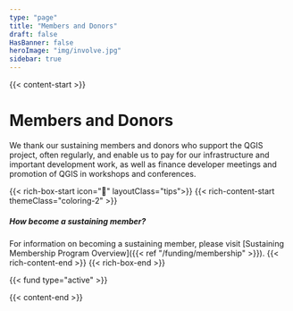 ```yaml
---
type: "page"
title: "Members and Donors"
draft: false
HasBanner: false
heroImage: "img/involve.jpg"
sidebar: true
---
```


{{< content-start >}}

# Members and Donors
We thank our sustaining members and donors who support the QGIS project, often regularly, and enable us to pay for our infrastructure and important development work, as well as finance developer meetings and promotion of QGIS in workshops and conferences.

{{< rich-box-start icon="💁" layoutClass="tips">}}
{{< rich-content-start themeClass="coloring-2" >}}
##### How become a sustaining member?
For information on becoming a sustaining member, please visit [Sustaining Membership Program Overview]({{< ref "/funding/membership" >}}).
{{< rich-content-end >}}
{{< rich-box-end >}}


{{< fund type="active" >}}



{{< content-end >}}
